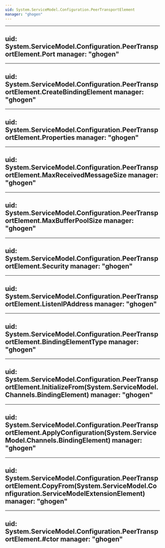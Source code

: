```yaml
---
uid: System.ServiceModel.Configuration.PeerTransportElement
manager: "ghogen"
---
```


---
uid: System.ServiceModel.Configuration.PeerTransportElement.Port
manager: "ghogen"
---

---
uid: System.ServiceModel.Configuration.PeerTransportElement.CreateBindingElement
manager: "ghogen"
---

---
uid: System.ServiceModel.Configuration.PeerTransportElement.Properties
manager: "ghogen"
---

---
uid: System.ServiceModel.Configuration.PeerTransportElement.MaxReceivedMessageSize
manager: "ghogen"
---

---
uid: System.ServiceModel.Configuration.PeerTransportElement.MaxBufferPoolSize
manager: "ghogen"
---

---
uid: System.ServiceModel.Configuration.PeerTransportElement.Security
manager: "ghogen"
---

---
uid: System.ServiceModel.Configuration.PeerTransportElement.ListenIPAddress
manager: "ghogen"
---

---
uid: System.ServiceModel.Configuration.PeerTransportElement.BindingElementType
manager: "ghogen"
---

---
uid: System.ServiceModel.Configuration.PeerTransportElement.InitializeFrom(System.ServiceModel.Channels.BindingElement)
manager: "ghogen"
---

---
uid: System.ServiceModel.Configuration.PeerTransportElement.ApplyConfiguration(System.ServiceModel.Channels.BindingElement)
manager: "ghogen"
---

---
uid: System.ServiceModel.Configuration.PeerTransportElement.CopyFrom(System.ServiceModel.Configuration.ServiceModelExtensionElement)
manager: "ghogen"
---

---
uid: System.ServiceModel.Configuration.PeerTransportElement.#ctor
manager: "ghogen"
---
